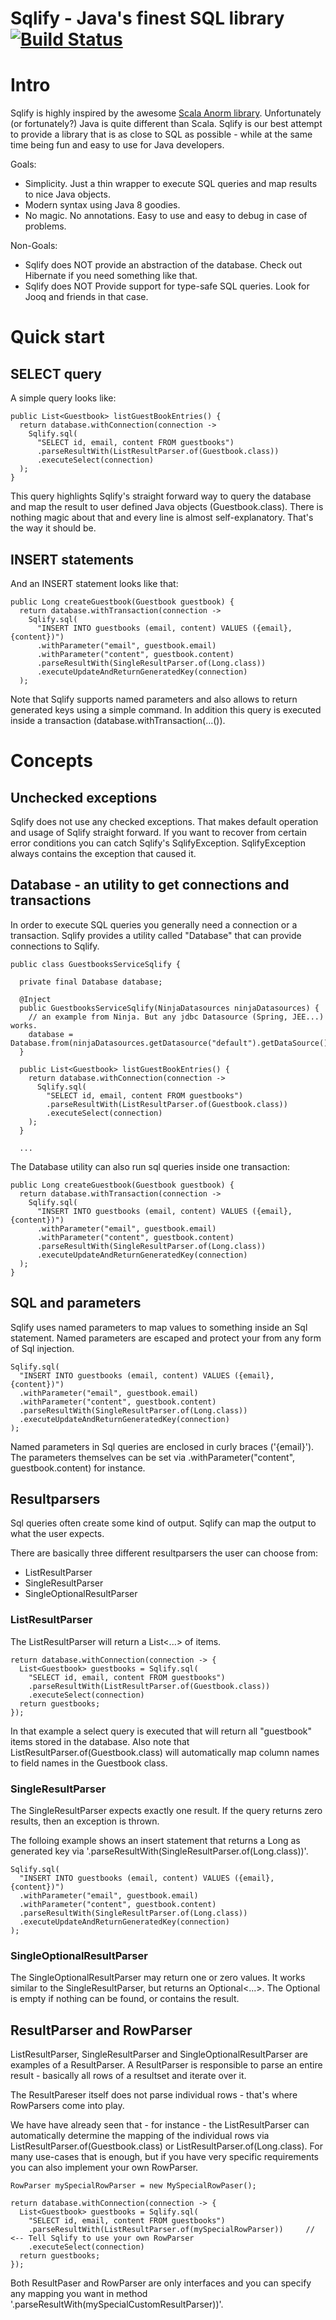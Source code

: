 # Sqlify - Java's finest SQL library [![Build Status](https://api.travis-ci.org/raphaelbauer/sqlify.svg)](https://travis-ci.org/raphaelbauer/sqlify)

# Intro

Sqlify is highly inspired by the awesome [Scala Anorm library](https://github.com/playframework/anorm). Unfortunately (or fortunately?) 
Java is quite different than Scala. 
Sqlify is our best attempt to provide a library that is as close to SQL as possible - while at the same time being fun and easy to use for Java developers.

Goals:
- Simplicity. Just a thin wrapper to execute SQL queries and map results to nice Java objects.
- Modern syntax using Java 8 goodies.
- No magic. No annotations. Easy to use and easy to debug in case of problems.

Non-Goals:
- Sqlify does NOT provide an abstraction of the database. Check out Hibernate if you need something like that.
- Sqlify does NOT Provide support for type-safe SQL queries. Look for Jooq and friends in that case.

# Quick start

## SELECT query

A simple query looks like:

```
public List<Guestbook> listGuestBookEntries() {
  return database.withConnection(connection -> 
    Sqlify.sql(
      "SELECT id, email, content FROM guestbooks")
      .parseResultWith(ListResultParser.of(Guestbook.class))
      .executeSelect(connection)
  );
}
```

This query highlights Sqlify's straight forward way to query the database and
map the result to user defined Java objects (Guestbook.class). There is nothing
magic about that and every line is almost self-explanatory. That's the way it should be.


## INSERT statements

And an INSERT statement looks like that:

```
public Long createGuestbook(Guestbook guestbook) {
  return database.withTransaction(connection -> 
    Sqlify.sql(
      "INSERT INTO guestbooks (email, content) VALUES ({email}, {content})")
      .withParameter("email", guestbook.email)
      .withParameter("content", guestbook.content)
      .parseResultWith(SingleResultParser.of(Long.class))
      .executeUpdateAndReturnGeneratedKey(connection)
  );
```

Note that Sqlify supports named parameters and also allows to return generated
keys using a simple command. In addition this query is executed inside
a transaction (database.withTransaction(...()). 

# Concepts

## Unchecked exceptions

Sqlify does not use any checked exceptions. That makes default operation and usage of Sqlify straight forward. If you want to recover from certain error conditions you can catch Sqlify's SqlifyException. SqlifyException always contains the  exception that caused it.

## Database - an utility to get connections and transactions

In order to execute SQL queries you generally need a connection or a transaction.
Sqlify provides a utility called "Database" that can provide connections to Sqlify.

```
public class GuestbooksServiceSqlify {

  private final Database database;

  @Inject
  public GuestbooksServiceSqlify(NinjaDatasources ninjaDatasources) {
    // an example from Ninja. But any jdbc Datasource (Spring, JEE...) works.
    database = Database.from(ninjaDatasources.getDatasource("default").getDataSource());
  }

  public List<Guestbook> listGuestBookEntries() {
    return database.withConnection(connection ->
      Sqlify.sql(
        "SELECT id, email, content FROM guestbooks")
        .parseResultWith(ListResultParser.of(Guestbook.class))
        .executeSelect(connection)
    );
  }

  ...

```

The Database utility can also run sql queries inside one transaction:

```
public Long createGuestbook(Guestbook guestbook) {
  return database.withTransaction(connection -> 
    Sqlify.sql(
      "INSERT INTO guestbooks (email, content) VALUES ({email}, {content})")
      .withParameter("email", guestbook.email)
      .withParameter("content", guestbook.content)
      .parseResultWith(SingleResultParser.of(Long.class))
      .executeUpdateAndReturnGeneratedKey(connection)
  );
}
```

## SQL and parameters

Sqlify uses named parameters to map values to something inside an Sql statement.
Named parameters are escaped and protect your from any form of Sql injection.

```
Sqlify.sql(
  "INSERT INTO guestbooks (email, content) VALUES ({email}, {content})")
  .withParameter("email", guestbook.email)
  .withParameter("content", guestbook.content)
  .parseResultWith(SingleResultParser.of(Long.class))
  .executeUpdateAndReturnGeneratedKey(connection)
);
```

Named parameters in Sql queries are enclosed in curly braces ('{email}'). The
parameters themselves can be set via .withParameter("content", guestbook.content)
for instance.

## Resultparsers

Sql queries often create some kind of output. Sqlify can map the output to what the user expects.

There are basically three different resultparsers the user can choose from:

* ListResultParser
* SingleResultParser
* SingleOptionalResultParser

### ListResultParser

The ListResultParser will return a List<...> of items. 

```
return database.withConnection(connection -> {
  List<Guestbook> guestbooks = Sqlify.sql(
    "SELECT id, email, content FROM guestbooks")
    .parseResultWith(ListResultParser.of(Guestbook.class))
    .executeSelect(connection)
  return guestbooks;
});
```

In that example a select query is executed that will return all "guestbook" items stored in the database. 
Also note that ListResultParser.of(Guestbook.class) will automatically map column names to field names in the Guestbook class.

### SingleResultParser

The SingleResultParser expects exactly one result. If the query returns zero results, then an exception is thrown.

The folloing example shows an insert statement that returns a Long as generated key via '.parseResultWith(SingleResultParser.of(Long.class))'.

```
Sqlify.sql(
  "INSERT INTO guestbooks (email, content) VALUES ({email}, {content})")
  .withParameter("email", guestbook.email)
  .withParameter("content", guestbook.content)
  .parseResultWith(SingleResultParser.of(Long.class))
  .executeUpdateAndReturnGeneratedKey(connection)
);
```

### SingleOptionalResultParser

The SingleOptionalResultParser may return one or zero values. It works similar to the SingleResultParser, 
but returns an Optional<...>. The Optional is empty if nothing can be found, or contains the result.

## ResultParser and RowParser

ListResultParser, SingleResultParser and SingleOptionalResultParser are examples of a ResultParser. 
A ResultParser is responsible to parse an entire result - basically all rows of a resultset and iterate over it.

The ResultPareser itself does not parse individual rows - that's where RowParsers come into play.

We have have already seen that - for instance - the ListResultParser can automatically determine the mapping of the individual 
rows via ListResultParser.of(Guestbook.class) or ListResultParser.of(Long.class). 
For many use-cases that is enough, but if you have very specific requirements you can also implement your own RowParser.

```
RowParser mySpecialRowParser = new MySpecialRowPaser();

return database.withConnection(connection -> {
  List<Guestbook> guestbooks = Sqlify.sql(
    "SELECT id, email, content FROM guestbooks")
    .parseResultWith(ListResultParser.of(mySpecialRowParser))     // <-- Tell Sqlify to use your own RowParser
    .executeSelect(connection)
  return guestbooks;
});

```

Both ResultPaser and RowParser are only interfaces and you can specify any mapping you want in method '.parseResultWith(mySpecialCustomResultParser))'.
